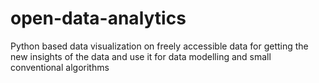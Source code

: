 # open-data-analytics
Python based data visualization on freely accessible data for getting the new insights of the data and use it for data modelling and small conventional algorithms
